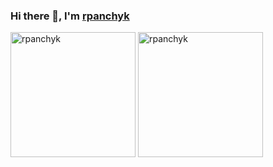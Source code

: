 <h3 style="text-decoration: none;">Hi there 👋, I'm <a href="https://www.linkedin.com/in/rpanchyk" target="_blank">rpanchyk</a></h3>
<picture>
  <source
    srcset="https://github-readme-stats.vercel.app/api?username=rpanchyk&show_icons=true&hide_rank=true&hide_title=true&text_bold=false&theme=dark"
    media="(prefers-color-scheme: dark)" />
  <source
    srcset="https://github-readme-stats.vercel.app/api?username=rpanchyk&show_icons=true&hide_rank=true&hide_title=true&text_bold=false&theme=light"
    media="(prefers-color-scheme: light), (prefers-color-scheme: no-preference)" />
  <img src="https://github-readme-stats.vercel.app/api?username=rpanchyk&show_icons=true&hide_rank=true&hide_title=true&text_bold=false" alt="rpanchyk" height="200" />
</picture>
<picture>
  <source
    srcset="https://github-readme-stats.vercel.app/api/top-langs?username=rpanchyk&show_icons=true&locale=en&layout=compact&hide_title=true&theme=dark"
    media="(prefers-color-scheme: dark)" />
  <source
    srcset="https://github-readme-stats.vercel.app/api/top-langs?username=rpanchyk&show_icons=true&locale=en&layout=compact&hide_title=true&theme=light"
    media="(prefers-color-scheme: light), (prefers-color-scheme: no-preference)" />
  <img src="https://github-readme-stats.vercel.app/api/top-langs?username=rpanchyk&show_icons=true&locale=en&layout=compact&hide_title=true" alt="rpanchyk" height="200" />
</picture>
<!-- Built with the help of https://github.com/anuraghazra/github-readme-stats -->
